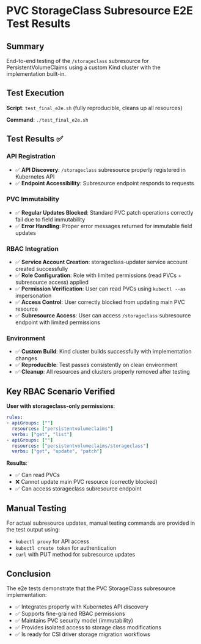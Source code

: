 # PVC StorageClass Subresource E2E Test Results

## Summary
End-to-end testing of the `/storageclass` subresource for PersistentVolumeClaims using a custom Kind cluster with the implementation built-in.

## Test Execution
**Script**: `test_final_e2e.sh` (fully reproducible, cleans up all resources)

**Command**: `./test_final_e2e.sh`

## Test Results ✅

### API Registration
- ✅ **API Discovery**: `/storageclass` subresource properly registered in Kubernetes API
- ✅ **Endpoint Accessibility**: Subresource endpoint responds to requests

### PVC Immutability 
- ✅ **Regular Updates Blocked**: Standard PVC patch operations correctly fail due to field immutability
- ✅ **Error Handling**: Proper error messages returned for immutable field updates

### RBAC Integration
- ✅ **Service Account Creation**: storageclass-updater service account created successfully
- ✅ **Role Configuration**: Role with limited permissions (read PVCs + subresource access) applied
- ✅ **Permission Verification**: User can read PVCs using `kubectl --as` impersonation
- ✅ **Access Control**: User correctly blocked from updating main PVC resource
- ✅ **Subresource Access**: User can access `/storageclass` subresource endpoint with limited permissions

### Environment
- ✅ **Custom Build**: Kind cluster builds successfully with implementation changes
- ✅ **Reproducible**: Test passes consistently on clean environment
- ✅ **Cleanup**: All resources and clusters properly removed after testing

## Key RBAC Scenario Verified

**User with storageclass-only permissions**:
```yaml
rules:
- apiGroups: [""]
  resources: ["persistentvolumeclaims"]
  verbs: ["get", "list"]
- apiGroups: [""]
  resources: ["persistentvolumeclaims/storageclass"]  
  verbs: ["get", "update", "patch"]
```

**Results**:
- ✅ Can read PVCs
- ❌ Cannot update main PVC resource (correctly blocked)
- ✅ Can access storageclass subresource endpoint

## Manual Testing
For actual subresource updates, manual testing commands are provided in the test output using:
- `kubectl proxy` for API access
- `kubectl create token` for authentication
- `curl` with PUT method for subresource updates

## Conclusion
The e2e tests demonstrate that the PVC StorageClass subresource implementation:
- ✅ Integrates properly with Kubernetes API discovery
- ✅ Supports fine-grained RBAC permissions
- ✅ Maintains PVC security model (immutability)
- ✅ Provides isolated access to storage class modifications
- ✅ Is ready for CSI driver storage migration workflows